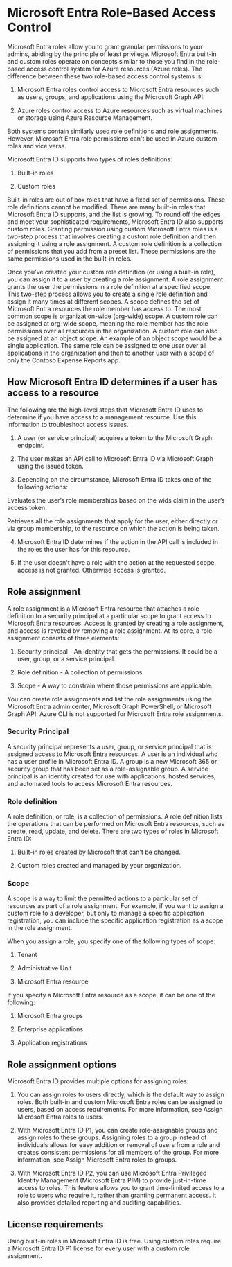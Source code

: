 # Microsoft Entra Role-Based Access Control

Microsoft Entra roles allow you to grant granular permissions to your admins, abiding by the principle of least privilege. Microsoft Entra built-in and custom roles operate on concepts similar to those you find in the role-based access control system for Azure resources (Azure roles). The difference between these two role-based access control systems is:

1) Microsoft Entra roles control access to Microsoft Entra resources such as users, groups, and applications using the Microsoft Graph API.

2) Azure roles control access to Azure resources such as virtual machines or storage using Azure Resource Management.

Both systems contain similarly used role definitions and role assignments. However, Microsoft Entra role permissions can't be used in Azure custom roles and vice versa.

Microsoft Entra ID supports two types of roles definitions:

1) Built-in roles

2) Custom roles

Built-in roles are out of box roles that have a fixed set of permissions. These role definitions cannot be modified. There are many built-in roles that Microsoft Entra ID supports, and the list is growing. To round off the edges and meet your sophisticated requirements, Microsoft Entra ID also supports custom roles. Granting permission using custom Microsoft Entra roles is a two-step process that involves creating a custom role definition and then assigning it using a role assignment. A custom role definition is a collection of permissions that you add from a preset list. These permissions are the same permissions used in the built-in roles.

Once you’ve created your custom role definition (or using a built-in role), you can assign it to a user by creating a role assignment. A role assignment grants the user the permissions in a role definition at a specified scope. This two-step process allows you to create a single role definition and assign it many times at different scopes. A scope defines the set of Microsoft Entra resources the role member has access to. The most common scope is organization-wide (org-wide) scope. A custom role can be assigned at org-wide scope, meaning the role member has the role permissions over all resources in the organization. A custom role can also be assigned at an object scope. An example of an object scope would be a single application. The same role can be assigned to one user over all applications in the organization and then to another user with a scope of only the Contoso Expense Reports app.

## How Microsoft Entra ID determines if a user has access to a resource

The following are the high-level steps that Microsoft Entra ID uses to determine if you have access to a management resource. Use this information to troubleshoot access issues.

1) A user (or service principal) acquires a token to the Microsoft Graph endpoint.

2) The user makes an API call to Microsoft Entra ID via Microsoft Graph using the issued token.

3) Depending on the circumstance, Microsoft Entra ID takes one of the following actions:

Evaluates the user’s role memberships based on the wids claim in the user’s access token.

Retrieves all the role assignments that apply for the user, either directly or via group membership, to the resource on which the action is being taken.

4) Microsoft Entra ID determines if the action in the API call is included in the roles the user has for this resource.

5) If the user doesn't have a role with the action at the requested scope, access is not granted. Otherwise access is granted.

## Role assignment

A role assignment is a Microsoft Entra resource that attaches a role definition to a security principal at a particular scope to grant access to Microsoft Entra resources. Access is granted by creating a role assignment, and access is revoked by removing a role assignment. At its core, a role assignment consists of three elements:

1) Security principal - An identity that gets the permissions. It could be a user, group, or a service principal.

2) Role definition - A collection of permissions.

3) Scope - A way to constrain where those permissions are applicable.

You can create role assignments and list the role assignments using the Microsoft Entra admin center, Microsoft Graph PowerShell, or Microsoft Graph API. Azure CLI is not supported for Microsoft Entra role assignments.

### Security Principal

A security principal represents a user, group, or service principal that is assigned access to Microsoft Entra resources. A user is an individual who has a user profile in Microsoft Entra ID. A group is a new Microsoft 365 or security group that has been set as a role-assignable group. A service principal is an identity created for use with applications, hosted services, and automated tools to access Microsoft Entra resources.

### Role definition

A role definition, or role, is a collection of permissions. A role definition lists the operations that can be performed on Microsoft Entra resources, such as create, read, update, and delete. There are two types of roles in Microsoft Entra ID:

1) Built-in roles created by Microsoft that can't be changed.

2) Custom roles created and managed by your organization.

### Scope

A scope is a way to limit the permitted actions to a particular set of resources as part of a role assignment. For example, if you want to assign a custom role to a developer, but only to manage a specific application registration, you can include the specific application registration as a scope in the role assignment.

When you assign a role, you specify one of the following types of scope:

1) Tenant

2) Administrative Unit

3) Microsoft Entra resource

If you specify a Microsoft Entra resource as a scope, it can be one of the following:

1) Microsoft Entra groups

2) Enterprise applications

3) Application registrations

## Role assignment options

Microsoft Entra ID provides multiple options for assigning roles:

1) You can assign roles to users directly, which is the default way to assign roles. Both built-in and custom Microsoft Entra roles can be assigned to users, based on access requirements. For more information, see Assign Microsoft Entra roles to users.

2) With Microsoft Entra ID P1, you can create role-assignable groups and assign roles to these groups. Assigning roles to a group instead of individuals allows for easy addition or removal of users from a role and creates consistent permissions for all members of the group. For more information, see Assign Microsoft Entra roles to groups.

3) With Microsoft Entra ID P2, you can use Microsoft Entra Privileged Identity Management (Microsoft Entra PIM) to provide just-in-time access to roles. This feature allows you to grant time-limited access to a role to users who require it, rather than granting permanent access. It also provides detailed reporting and auditing capabilities.

## License requirements

Using built-in roles in Microsoft Entra ID is free. Using custom roles require a Microsoft Entra ID P1 license for every user with a custom role assignment.

